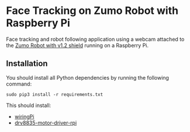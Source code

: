 # Face Tracking on Zumo Robot with Raspberry Pi

Face tracking and robot following application using a webcam attached to the [Zumo Robot with v1.2 shield](https://www.pololu.com/product/2510) running
on a Raspberry Pi.

## Installation
You should install all Python dependencies by running the following command: 
```
sudo pip3 install -r requirements.txt
```
This should install:

- [wiringPi](http://wiringpi.com)
- [drv8835-motor-driver-rpi](https://github.com/pololu/drv8835-motor-driver-rpi)

 
